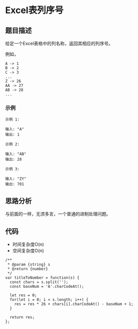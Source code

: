 # Excel表列序号

## 题目描述
给定一个Excel表格中的列名称，返回其相应的列序号。

例如，

    A -> 1
    B -> 2
    C -> 3
    ...
    Z -> 26
    AA -> 27
    AB -> 28 
    ...

### 示例
```
示例 1:

输入: "A"
输出: 1

示例 2:

输入: "AB"
输出: 28

示例 3:

输入: "ZY"
输出: 701
```

## 思路分析
与前面的一样，无须多言，一个普通的进制处理问题。

## 代码
- 时间复杂度O(n)
- 空间复杂度O(n)

```
/**
 * @param {string} s
 * @return {number}
 */
var titleToNumber = function(s) {
  const chars = s.split('');
  const baseNum = 'A'.charCodeAt();

  let res = 0;
  for(let i = 0; i < s.length; i++) {
    res = res * 26 + chars[i].charCodeAt() - baseNum + 1;
  }

  return res;
};
```